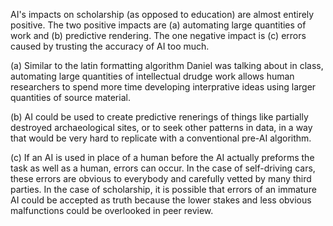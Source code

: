 AI's impacts on scholarship (as opposed to education) are almost entirely positive.  The two positive impacts are (a) automating large quantities of work and (b) predictive rendering.  The one negative impact is (c) errors caused by trusting the accuracy of AI too much.

(a) Similar to the latin formatting algorithm Daniel was talking about in class, automating large quantities of intellectual drudge work allows human researchers to spend more time developing interprative ideas using larger quantities of source material.

(b) AI could be used to create predictive renerings of things like partially destroyed archaeological sites, or to seek other patterns in data, in a way that would be very hard to replicate with a conventional pre-AI algorithm.

(c) If an AI is used in place of a human before the AI actually preforms the task as well as a human, errors can occur.  In the case of self-driving cars, these errors are obvious to everybody and carefully vetted by many third parties.  In the case of scholarship, it is possible that errors of an immature AI could be accepted as truth because the lower stakes and less obvious malfunctions could be overlooked in peer review.
